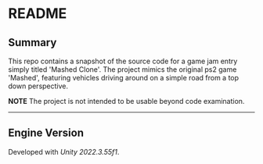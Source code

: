 # README

## Summary
This repo contains a snapshot of the source code for a game jam entry simply titled 'Mashed Clone'. The project mimics the original ps2 game 'Mashed', featuring vehicles driving around on a simple road from a top down perspective.

**NOTE** 
The project is not intended to be usable beyond code examination.

---

## Engine Version
Developed with *Unity 2022.3.55f1*.
